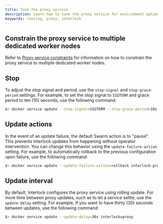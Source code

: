 ```yaml
---
title: Tune the proxy service
description: Learn how to tune the proxy service for environment optimization
keywords: routing, proxy, interlock
---
```


## Constrain the proxy service to multiple dedicated worker nodes
Refer to [Proxy service constraints](../deploy/production.md) for information on how to constrain the proxy service to multiple dedicated worker nodes.

## Stop
To adjust the stop signal and period, use the `stop-signal` and `stop-grace-period` settings.  For example,
to set the stop signal to `SIGTERM` and grace period to ten (10) seconds, use the following command:

```bash
$> docker service update --stop-signal=SIGTERM --stop-grace-period=10s interlock-proxy
```

## Update actions
In the event of an update failure, the default Swarm action is to "pause".  This prevents Interlock updates from happening
without operator intervention.  You can change this behavior using the `update-failure-action` setting.  For example,
to automatically rollback to the previous configuration upon failure, use the following command:

```bash
$> docker service update --update-failure-action=rollback interlock-proxy
```

## Update interval
By default, Interlock configures the proxy service using rolling update. For more time between proxy
updates, such as to let a service settle, use the `update-delay` setting.  For example, if you want to have
thirty (30) seconds between updates, use the following command:

```bash
$> docker service update --update-delay=30s interlock=proxy
```

